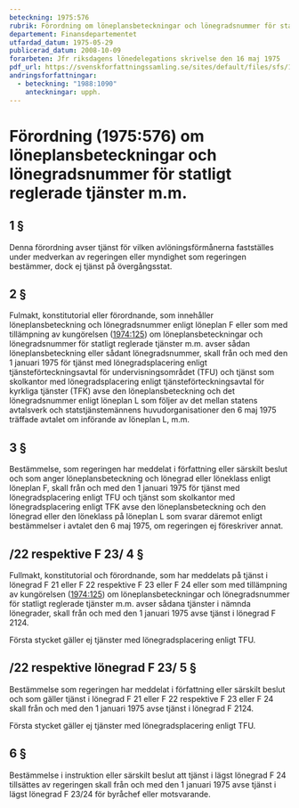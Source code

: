 ```yaml
---
beteckning: 1975:576
rubrik: Förordning om löneplansbeteckningar och lönegradsnummer för statligt reglerade tjänster m.m.
departement: Finansdepartementet
utfardad_datum: 1975-05-29
publicerad_datum: 2008-10-09
forarbeten: Jfr riksdagens lönedelegations skrivelse den 16 maj 1975
pdf_url: https://svenskforfattningssamling.se/sites/default/files/sfs/1975-05/SFS1975-576.pdf
andringsforfattningar:
  - beteckning: "1988:1090"
    anteckningar: upph.
---
```


# Förordning (1975:576) om löneplansbeteckningar och lönegradsnummer för statligt reglerade tjänster m.m.

## 1 §

Denna förordning avser tjänst för vilken avlöningsförmånerna fastställes under medverkan av regeringen eller myndighet som regeringen bestämmer, dock ej tjänst på övergångsstat.

## 2 §

Fulmakt, konstitutorial eller förordnande, som innehåller löneplansbeteckning och lönegradsnummer enligt löneplan F eller som med tillämpning av kungörelsen ([1974:125](https://selex.se/eli/sfs/1974/125)) om löneplansbeteckningar och lönegradsnummer för statligt reglerade tjänster m.m. avser sådan löneplansbeteckning eller sådant lönegradsnummer, skall från och med den 1 januari 1975 för tjänst med lönegradsplacering enligt tjänsteförteckningsavtal för undervisningsområdet (TFU) och tjänst som skolkantor med lönegradsplacering enligt tjänsteförteckningsavtal för kyrkliga tjänster (TFK) avse den löneplansbeteckning och det lönegradsnummer enligt löneplan L som följer av det mellan statens avtalsverk och statstjänstemännens huvudorganisationer den 6 maj 1975 träffade avtalet om införande av löneplan L, m.m.

## 3 §

Bestämmelse, som regeringen har meddelat i författning eller särskilt beslut och som anger löneplansbeteckning och lönegrad eller löneklass enligt löneplan F, skall från och med den 1 januari 1975 för tjänst med lönegradsplacering enligt TFU och tjänst som skolkantor med lönegradsplacering enligt TFK avse den löneplansbeteckning och den lönegrad eller den löneklass på löneplan L som svarar däremot enligt bestämmelser i avtalet den 6 maj 1975, om regeringen ej föreskriver annat.

## /22 respektive F 23/ 4 §

Fullmakt, konstitutorial och förordnande, som har meddelats på tjänst i lönegrad F 21 eller F 22 respektive F 23 eller F 24 eller som med tillämpning av kungörelsen ([1974:125](https://selex.se/eli/sfs/1974/125)) om löneplansbeteckningar och lönegradsnummer för statligt reglerade tjänster m.m. avser sådana tjänster i nämnda lönegrader, skall från och med den 1 januari 1975 avse tjänst i lönegrad F 2124.

Första stycket gäller ej tjänster med lönegradsplacering enligt TFU.

## /22 respektive lönegrad F 23/ 5 §

Bestämmelse som regeringen har meddelat i författning eller särskilt beslut och som gäller tjänst i lönegrad F 21 eller F 22 respektive F 23 eller F 24 skall från och med den 1 januari 1975 avse tjänst i lönegrad F 2124.

Första stycket gäller ej tjänster med lönegradsplacering enligt TFU.

## 6 §

Bestämmelse i instruktion eller särskilt beslut att tjänst i lägst lönegrad F 24 tillsättes av regeringen skall från och med den 1 januari 1975 avse tjänst i lägst lönegrad F 23/24 för byråchef eller motsvarande.